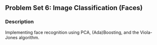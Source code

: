 ## Problem Set 6: Image Classification (Faces)

### Description

Implementing face recognition using PCA, (Ada)Boosting, and the Viola-Jones algorithm.
